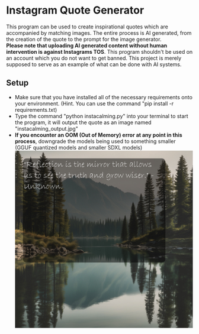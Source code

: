 # Instagram Quote Generator
This program can be used to create inspirational quotes which are accompanied by matching images. The entire process is AI generated, from the creation of the quote to the prompt for the image generator.
<br>
**Please note that uploading AI generated content without human intervention is against Instagrams TOS**. This program shouldn't be used on an account which you do not want to get banned. This project is merely supposed to serve as an example of what can be done with AI systems.
<br>
## Setup
- Make sure that you have installed all of the necessary requirements onto your environment. (Hint. You can use the command "pip install -r requirements.txt)
- Type the command "python instacalming.py" into your terminal to start the program, it will output the quote as an image named "instacalming_output.jpg"
- **If you encounter an OOM (Out of Memory) error at any point in this process**, downgrade the models being used to something smaller (GGUF quantized models and smaller SDXL models)
![Example Quote](instacalming_output.jpg)
